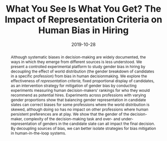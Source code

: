 ---
title: "What You See Is What You Get? The Impact of Representation Criteria on Human Bias in Hiring"
authors:
- admin
- Besmira Nushi
- Emre Kiciman
- Kori Inkpen
- Siddharth Suri
- Ece Kamar
date: "2019-10-28"
doi: ""

# Schedule page publish date (NOT publication's date).
#publishDate: "2017-01-01T00:00:00Z"

# Publication type.
# Legend: 0 = Uncategorized; 1 = Conference paper; 2 = Journal article;
# 3 = Preprint / Working Paper; 4 = Report; 5 = Book; 6 = Book section;
# 7 = Thesis; 8 = Patent
publication_types: ["1"]

# Publication name and optional abbreviated publication name.
publication: In *Proceedings of the 7th AAAI Conference on Human Computation and Crowdsourcing* (HCOMP 2019)
publication_short: In *HCOMP 2019*

abstract: Although systematic biases in decision-making are widely documented, the ways in which they emerge from different sources is less understood. We present a controlled experimental platform to study gender bias in hiring by decoupling the effect of world distribution (the gender breakdown of candidates in a specific profession) from bias in human decisionmaking. We explore the effectiveness of *representation criteria*, fixed proportional display of candidates, as an intervention strategy for mitigation of gender bias by conducting experiments measuring human decision-makers’ rankings for who they would recommend as potential hires. Experiments across professions with varying gender proportions show that balancing gender representation in candidate slates can correct biases for some professions where the world distribution is skewed, although doing so has no impact on other professions where human persistent preferences are at play. We show that the gender of the decision-maker, complexity of the decision-making task and over- and under-representation of genders in the candidate slate can all impact the final decision. By decoupling sources of bias, we can better isolate strategies for bias mitigation in human-in-the-loop systems.

# Summary. An optional shortened abstract.
summary: HCOMP 2019

tags:
#- Source Themes
- Refereed Conference
featured: false

links:
url_pdf: https://arxiv.org/pdf/1909.03567.pdf
url_slides: slides.pdf

# Featured image
# To use, add an image named `featured.jpg/png` to your page's folder. 
image:
# caption: 'Image credit: [**Unsplash**](https://unsplash.com/photos/pLCdAaMFLTE)'
  focal_point: ""
  preview_only: false

# Associated Projects (optional).
#   Associate this publication with one or more of your projects.
#   Simply enter your project's folder or file name without extension.
#   E.g. `internal-project` references `content/project/internal-project/index.md`.
#   Otherwise, set `projects: []`.
projects:
- []

# Slides (optional).
#   Associate this publication with Markdown slides.
#   Simply enter your slide deck's filename without extension.
#   E.g. `slides: "example"` references `content/slides/example/index.md`.
#   Otherwise, set `slides: ""`.
slides: ""
---